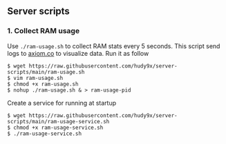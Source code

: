 ## Server scripts

### 1. Collect RAM usage

Use `./ram-usage.sh` to collect RAM stats every 5 seconds. This script send logs to [axiom.co](https://axiom.co) to visualize data. Run it as follow

```shell
$ wget https://raw.githubusercontent.com/hudy9x/server-scripts/main/ram-usage.sh 
$ vim ram-usage.sh 
$ chmod +x ram-usage.sh
$ nohup ./ram-usage.sh & > ram-usage-pid
```

Create a service for running at startup

```shell
$ wget https://raw.githubusercontent.com/hudy9x/server-scripts/main/ram-usage-service.sh
$ chmod +x ram-usage-service.sh
$ ./ram-usage-service.sh
```
